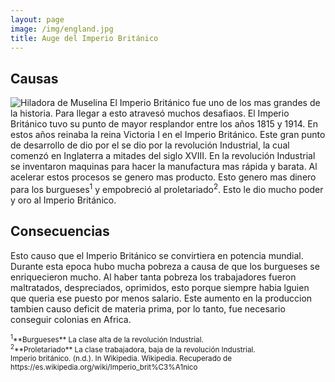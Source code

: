 ```yaml
---
layout: page
image: /img/england.jpg
title: Auge del Imperio Británico
---
```


## Causas
<img src="{{site.github.url}}/img/hiladora-de-muselina.jpeg" alt="Hiladora de Muselina" class="right"> El Imperio Británico fue uno de los mas grandes de la historia. Para llegar a esto atravesó muchos desafiaos. El Imperio Británico tuvo su punto de mayor resplandor entre los años 1815 y 1914. En estos años reinaba la reina Victoria I en el Imperio Británico. Este gran punto de desarrollo de dio por el se dio por la revolución Industrial, la cual comenzó en Inglaterra a mitades del siglo XVIII. En la revolución Industrial se inventaron maquinas para hacer la manufactura mas rápida y barata. Al acelerar estos procesos se genero mas producto. Esto genero mas dinero para los burgueses<sup>1</sup> y empobreció al proletariado<sup>2</sup>. Esto le dio mucho poder y oro al Imperio Británico.

## Consecuencias
Esto causo que el Imperio Británico se convirtiera en potencia mundial. Durante esta epoca hubo mucha pobreza a causa de que los burgueses se enriquecieron mucho. Al haber tanta pobreza los trabajadores fueron maltratados, despreciados, oprimidos, esto porque siempre habia lguien que queria ese puesto por menos salario. Este aumento en la produccion tambien causo deficit de materia prima, por lo tanto, fue necesario conseguir colonias en Africa.



<small class="bib">
  <sup>1</sup>**Burgueses** La clase alta de la revolución Industrial.<br>
  <sup>2</sup>**Proletariado** La clase trabajadora, baja de la revolución Industrial.<br>
  Imperio británico. (n.d.). In Wikipedia. Wikipedia. Recuperado de https://es.wikipedia.org/wiki/Imperio_brit%C3%A1nico
</small>
